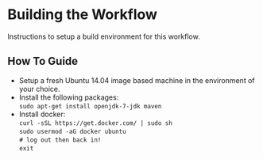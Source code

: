 # Building the Workflow

Instructions to setup a build environment for this workflow.

## How To Guide
  - Setup a fresh Ubuntu 14.04 image based machine in the environment of your choice.
  - Install the following packages:<br>
    ```sudo apt-get install openjdk-7-jdk maven```<br>
  - Install docker:<br>
    ```curl -sSL https://get.docker.com/ | sudo sh```<br>
    ```sudo usermod -aG docker ubuntu```<br>
    ```# log out then back in!```<br>
    ```exit```<br>

